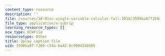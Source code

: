 ```yaml
---
content_type: resource
description: ''
file: /courses/18-01sc-single-variable-calculus-fall-2010/3598ba87f269c54aba429c99842db505_QEBkT-Pgqos.srt
file_type: application/x-subrip
learning_resource_types: []
ocw_type: OCWFile
resourcetype: Other
title: 3play caption file
uid: 3598ba87-f269-c54a-ba42-9c99842db505
---
```

